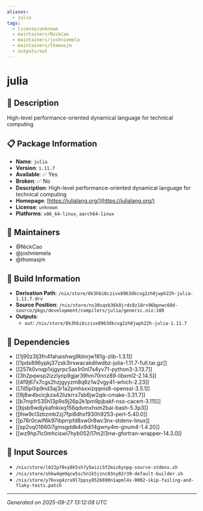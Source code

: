 ```yaml
---
aliases:
  - julia
tags:
  - license/unknown
  - maintainers/NickCao
  - maintainers/joshniemela
  - maintainers/thomasjm
  - outputs/out
---
```


# julia

## 📝 Description

High-level performance-oriented dynamical language for technical computing

## 📋 Package Information

- **Name**: `julia`
- **Version**: `1.11.7`
- **Available**: ✅ Yes
- **Broken**: ✅ No
- **Description**: High-level performance-oriented dynamical language for technical computing
- **Homepage**: [https://julialang.org/](https://julialang.org/)
- **License**: `unknown`
- **Platforms**: `x86_64-linux`, `aarch64-linux`
## 👥 Maintainers

- @NickCao
- @joshniemela
- @thomasjm


## 🔧 Build Information

- **Derivation Path**: `/nix/store/8k3hbi6czivx8963dkcvg2zh0jwph22h-julia-1.11.7.drv`
- **Source Position**: `/nix/store/ns30sqxb36k8jrds8z18rv96bpnwc60d-source/pkgs/development/compilers/julia/generic.nix:108`
- **Outputs**:
  - `out`:  `/nix/store/8k3hbi6czivx8963dkcvg2zh0jwph22h-julia-1.11.7`

## 🔗 Dependencies

- [[1j90z3lj3fn4fahaishwg9blnrjw181g-zlib-1.3.1]]
- [[1pds896ypkj37zsk3irswacakdilwdbz-julia-1.11.7-full.tar.gz]]
- [[257k0vnqp1xjgyrpc5as1r0nl7s4yv71-python3-3.13.7]]
- [[3h2pqwsp2izzlynp9gjar39hm70nnz89-libxml2-2.14.5]]
- [[4f9j67x7cgs2hzjgyyzm8q6z1w2vgy41-which-2.23]]
- [[7d5p0ip9nd3aj3r1a2pmhsxxizqqnis8-openssl-3.5.1]]
- [[9j8w4bcicjkza42lizkrrx7sb6jw2qik-cmake-3.31.7]]
- [[b7mpfr535h13p9s9j26p2k1pm9pjbakf-nss-cacert-3.115]]
- [[bjsb6wdjykafnkixq156qdvmxhsm2bai-bash-5.3p3]]
- [[lhw9cl3zbzmb2zj7fpi8dhxf930h9253-perl-5.40.0]]
- [[p76r0cwlf6k97ibprrpfd8xw0r8wc3nx-stdenv-linux]]
- [[sp2vq01660i7gmsgddk4x9di14gwny4m-gnum4-1.4.20]]
- [[wz9hp7lc0mhciswi7hyb052i17m2l3nw-gfortran-wrapper-14.3.0]]

## 📁 Input Sources

- `/nix/store/l622p70vy8k5sh7y5wizi5f2mic6ynpg-source-stdenv.sh`
- `/nix/store/shkw4qm9qcw5sc5n1k5jznc83ny02r39-default-builder.sh`
- `/nix/store/y76vxg4zra9l7ppsy8526690n1apml4x-0002-skip-failing-and-flaky-tests.patch`

---
*Generated on 2025-09-27 13:12:08 UTC*
